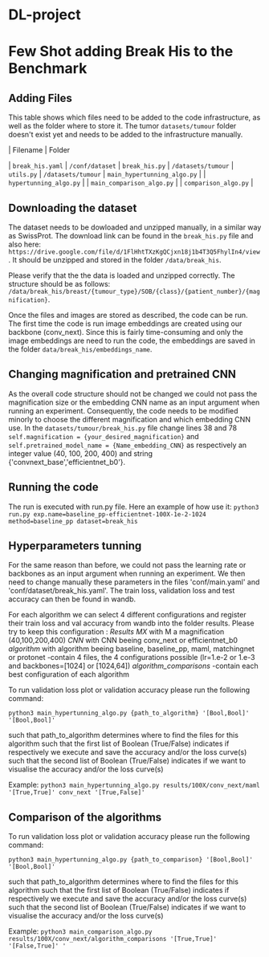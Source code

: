# DL-project
# Few Shot adding Break His to the Benchmark

## Adding Files

This table shows which files need to be added to the code infrastructure, as well as the folder where to store it. The tumor `datasets/tumour` folder doesn't exist yet and needs to be added to the infrastructure manually.


| Filename                      | Folder 
  
| `break_his.yaml`              | `/conf/dataset`
| `break_his.py`                | `/datasets/tumour`
| `utils.py`                    | `/datasets/tumour`
| `main_hypertunning_algo.py`   | 
| `hypertunning_algo.py`        | 
| `main_comparison_algo.py`     | 
| `comparison_algo.py`          | 


## Downloading the dataset

The dataset needs to be dowloaded and unzipped manually, in a similar way as SwissProt. The download link can be found in the `break_his.py` file and also here: `https://drive.google.com/file/d/1FlHhtTXzKgQCjxn18j1b4T3Q5FhylIn4/view`. It should be unzipped and stored in the folder `/data/break_his`.

Please verify that the the data is loaded and unzipped correctly. The structure should be as follows:
`/data/break_his/breast/{tumour_type}/SOB/{class}/{patient_number}/{magnification}`.

Once the files and images are stored as described, the code can be run. The first time the code is run image embeddings are created using our backbone (conv_next). Since this is fairly time-consuming and only the image embeddings are need to run the code, the embeddings are saved in the folder `data/break_his/embeddings_name`.

## Changing magnification and pretrained CNN

As the overall code structure should not be changed we could not pass the magnification size or the embedding CNN name as an input argument when running an experiment. Consequently, the code needs to be modified minorly to choose the different magnification and which embedding CNN use. In the `datasets/tumour/break_his.py` file change lines 38 and 78 `self.magnification = {your_desired_magnification}` and `self.pretrained_model_name = {Name_embedding_CNN}` as respectively an integer value (40, 100, 200, 400) and string {'convnext_base','efficientnet_b0'}. 

## Running the code
The run is executed with run.py file. Here an example of how use it:
`python3 run.py exp.name=baseline_pp-efficientnet-100X-1e-2-1024 method=baseline_pp dataset=break_his`

## Hyperparameters tunning

For the same reason than before, we could not pass the learning rate or backbones as an input argument when running an experiment. We then need to change manually these parameters in the files 'conf/main.yaml' and 'conf/dataset/break_his.yaml'. The train loss, validation loss and test accuracy can then be found in wandb.

For each algorithm we can select 4 different configurations and register their train loss and val accuracy from wandb into the folder results. Please try to keep this configuration :
*Results*
    *MX* with M a magnification (40,100,200,400)
        *CNN* with CNN beeing conv_next or efficientnet_b0
            *algorithm* with algorithm beeing baseline, baseline_pp, maml, matchingnet or protonet
                -contain 4 files, the 4 configurations possible (lr=1.e-2 or 1.e-3 and backbones=[1024] or [1024,64])
            *algorithm_comparisons* 
                -contain each best configuration of each algorithm

To run validation loss plot or validation accuracy please run the following command:

`python3 main_hypertunning_algo.py {path_to_algorithm} '[Bool,Bool]' '[Bool,Bool]'`

such that path_to_algorithm determines where to find the files for this algorithm
such that the first list of Boolean (True/False) indicates if respectively we execute and save the accuracy and/or the loss curve(s)
such that the second list of Boolean (True/False) indicates if we want to visualise the accuracy and/or the loss curve(s)

Example: `python3 main_hypertunning_algo.py results/100X/conv_next/maml '[True,True]' conv_next '[True,False]'`

## Comparison of the algorithms
To run validation loss plot or validation accuracy please run the following command:

`python3 main_hypertunning_algo.py {path_to_comparison} '[Bool,Bool]' '[Bool,Bool]'`

such that path_to_algorithm determines where to find the files for this algorithm
such that the first list of Boolean (True/False) indicates if respectively we execute and save the accuracy and/or the loss curve(s)
such that the second list of Boolean (True/False) indicates if we want to visualise the accuracy and/or the loss curve(s)

Example: `python3 main_comparison_algo.py results/100X/conv_next/algorithm_comparisons '[True,True]' '[False,True]' '`
